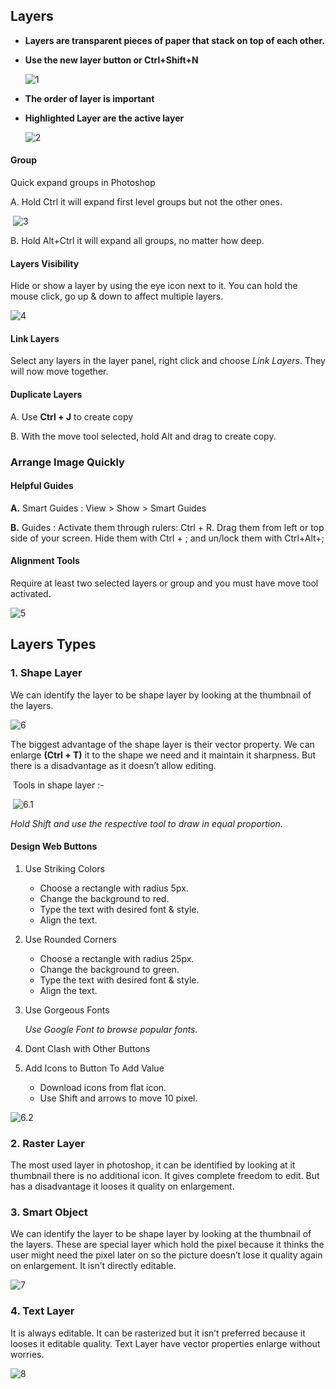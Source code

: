 ## Layers

- **Layers are transparent pieces of paper that stack on top of each other.**

- **Use the new layer button or Ctrl+Shift+N**

  ![1](1.png)

- **The order of layer is important**

- **Highlighted Layer are the active layer**

  ![2](2.png)

#### Group

Quick expand groups in Photoshop

A. Hold Ctrl it will expand first level groups but not the other ones.

​	![3](3.png)

B. Hold Alt+Ctrl it will expand all groups, no matter how deep.

#### Layers Visibility

Hide or show a layer by using the eye icon next to it. You can hold the mouse click, go up & down to affect multiple layers.

![4](4.png)

#### Link Layers

Select any layers in the layer panel, right click and choose *Link Layers*. They will now move together.

#### Duplicate Layers

A. Use **Ctrl + J** to create copy

B. With the move tool selected, hold Alt and drag to create copy.

### Arrange Image Quickly

#### Helpful Guides

**A.** Smart Guides : View > Show > Smart Guides

**B.** Guides : Activate them through rulers: Ctrl + R. Drag them from left or top side of your screen. Hide them with Ctrl + ; and un/lock them with Ctrl+Alt+;

#### Alignment Tools

Require at least two selected layers or group and you must have move tool activated.

![5](5.png)

## Layers Types

### 1. Shape Layer

We can identify the layer to be shape layer by looking at the thumbnail of the layers.

![6](6.png)

The biggest advantage of the shape layer is their vector property. We can enlarge **(Ctrl + T)** it to the shape we need and it maintain it sharpness. But there is a disadvantage as it doesn’t allow editing.

​	Tools in shape layer :- 

​	![6.1](6.1.png)

*Hold Shift and use the respective tool to draw in equal proportion.*

#### Design Web Buttons

1. Use Striking Colors

   - Choose a rectangle with radius 5px.
   - Change the background to red.
   - Type the text with desired font & style.
   - Align the text.

2. Use Rounded Corners

   - Choose a rectangle with radius 25px.
   - Change the background to green.
   - Type the text with desired font & style.
   - Align the text.

3. Use Gorgeous Fonts

   *Use Google Font to browse popular fonts.*

4. Dont Clash with Other Buttons

5. Add Icons to Button To Add Value

   - Download icons from flat icon.
   - Use Shift and arrows to move 10 pixel.

![6.2](6.2.png)

### 2. Raster Layer

The most used layer in photoshop, it can be identified by looking at it thumbnail there is no additional icon.  It gives complete freedom to edit. But has a disadvantage it looses it quality on enlargement. 

### 3. Smart Object 

We can identify the layer to be shape layer by looking at the thumbnail of the layers. These are special layer which hold the pixel because it thinks the user might need the pixel later on so the picture doesn’t lose it quality again on enlargement. It isn’t directly editable. 

![7](7.png)

### 4. Text Layer

It is always editable. It can be rasterized but it isn’t preferred because it looses it editable quality. Text Layer have vector properties enlarge without worries.

![8](8.png)

